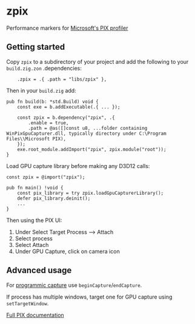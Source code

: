 # zpix

Performance markers for [Microsoft's PIX profiler](https://devblogs.microsoft.com/pix/documentation/)

## Getting started

Copy `zpix` to a subdirectory of your project and add the following to your `build.zig.zon` .dependencies:
```zig
    .zpix = .{ .path = "libs/zpix" },
```

Then in your `build.zig` add:

```zig
pub fn build(b: *std.Build) void {
    const exe = b.addExecutable(.{ ... });

    const zpix = b.dependency("zpix", .{
        .enable = true,
        .path = @as([]const u8, ...folder containing WinPixGpuCapturer.dll, typically directory under C:\Program Files\\Microsoft PIX),
    });
    exe.root_module.addImport("zpix", zpix.module("root"));
}
```

Load GPU capture library before making any D3D12 calls:

```zig
const zpix = @import("zpix");

pub fn main() !void {
    const pix_library = try zpix.loadGpuCapturerLibrary();
    defer pix_library.deinit();
    ...
}
```

Then using the PIX UI:
1. Under Select Target Process --> Attach
2. Select process
3. Select Attach
4. Under GPU Capture, click on camera icon

## Advanced usage
For [programmic capture](https://devblogs.microsoft.com/pix/programmatic-capture/) use `beginCapture`/`endCapture`.

If process has multiple windows, target one for GPU capture using `setTargetWindow`.

[Full PIX documentation](https://devblogs.microsoft.com/pix/documentation/)
